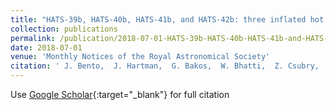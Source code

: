 ```yaml
---
title: "HATS-39b, HATS-40b, HATS-41b, and HATS-42b: three inflated hot Jupiters and a super-Jupiter transiting F stars"
collection: publications
permalink: /publication/2018-07-01-HATS-39b-HATS-40b-HATS-41b-and-HATS-42b-three-inflated-hot-Jupiters-and-a-super-Jupiter-transiting-F-stars
date: 2018-07-01
venue: 'Monthly Notices of the Royal Astronomical Society'
citation: ' J. Bento,  J. Hartman,  G. Bakos,  W. Bhatti,  Z. Csubry,  K. Penev,  D. Bayliss,  M. de Val-Borro,  G. Zhou,  R. Brahm,  N. Espinoza,  M. Rabus,  A. Jordán,  V. Suc,  S. Ciceri,  P. Sarkis,  T. Henning,  L. Mancini,  C. Tinney,  D. Wright,  S. Durkan,  T. Tan,  J. Lázár,  I. Papp,  P. Sári, &quot;HATS-39b, HATS-40b, HATS-41b, and HATS-42b: three inflated hot Jupiters and a super-Jupiter transiting F stars.&quot; Monthly Notices of the Royal Astronomical Society, 2018.'
---
```

Use [Google Scholar](https://scholar.google.com/scholar?q=HATS+39b,+HATS+40b,+HATS+41b,+and+HATS+42b:+three+inflated+hot+Jupiters+and+a+super+Jupiter+transiting+F+stars){:target="_blank"} for full citation